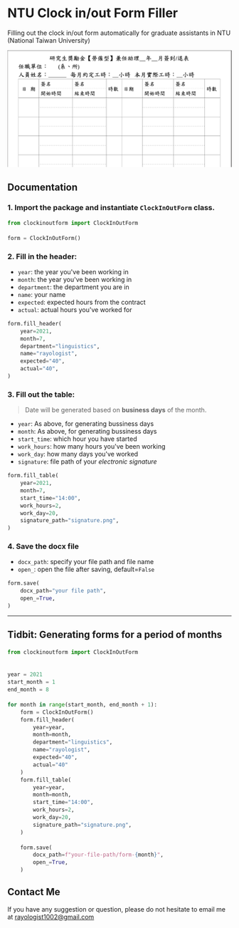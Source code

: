 # **NTU Clock in/out Form Filler**
Filling out the clock in/out form automatically for graduate assistants in NTU (National Taiwan University)

![Form Appearance](description/form.png)


## **Documentation**

### 1. Import the package and instantiate `ClockInOutForm` class.

``` python
from clockinoutform import ClockInOutForm

form = ClockInOutForm()
```

### 2. Fill in the header: 
* `year`: the year you've been working in
* `month`: the year you've been working in
* `department`: the department you are in
* `name`: your name
* `expected`: expected hours from the contract
* `actual`: actual hours you've worked for


```python
form.fill_header(
    year=2021, 
    month=7, 
    department="linguistics", 
    name="rayologist", 
    expected="40", 
    actual="40",
)
```

### 3. Fill out the table:

> Date will be generated based on **business days** of the month.

* `year`: As above, for generating bussiness days
* `month`: As above, for generating bussiness days
* `start_time`: which hour you have started 
* `work_hours`: how many hours you've been working
* `work_day`: how many days you've worked
* `signature`: file path of your *electronic signature*


```python
form.fill_table(
    year=2021, 
    month=7, 
    start_time="14:00", 
    work_hours=2, 
    work_day=20, 
    signature_path="signature.png",
)

```

### 4. Save the docx file

* `docx_path`: specify your file path and file name
* `open_`: open the file after saving, default=```False```

```python
form.save(
    docx_path="your file path", 
    open_=True,
)
```
---

## **Tidbit: Generating forms for a period of months**

```python
from clockinoutform import ClockInOutForm


year = 2021
start_month = 1
end_month = 8

for month in range(start_month, end_month + 1):
    form = ClockInOutForm()
    form.fill_header(
        year=year, 
        month=month, 
        department="linguistics", 
        name="rayologist", 
        expected="40", 
        actual="40"
    )
    form.fill_table(
        year=year, 
        month=month, 
        start_time="14:00", 
        work_hours=2, 
        work_day=20, 
        signature_path="signature.png",
    )

    form.save(
        docx_path=f"your-file-path/form-{month}", 
        open_=True,
    )


```


## Contact Me
If you have any suggestion or question, please do not hesitate to email me at rayologist1002@gmail.com
